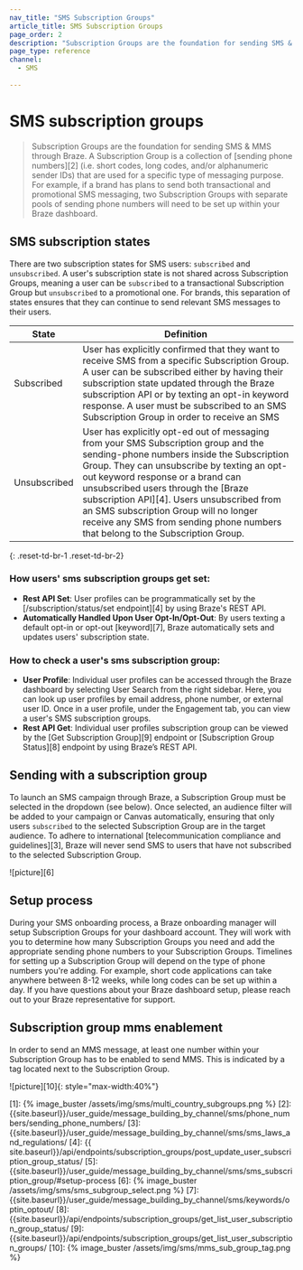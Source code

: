 ```yaml
---
nav_title: "SMS Subscription Groups"
article_title: SMS Subscription Groups
page_order: 2
description: "Subscription Groups are the foundation for sending SMS & MMS through Braze. A Subscription Group is a collection of sending phone numbers (i.e. short codes, long codes, and/or alphanumeric sender IDs) that are used for a specific type of messaging purpose."
page_type: reference
channel:
  - SMS
  
---
```


# SMS subscription groups

> Subscription Groups are the foundation for sending SMS & MMS through Braze. A Subscription Group is a collection of [sending phone numbers][2] (i.e. short codes, long codes, and/or alphanumeric sender IDs) that are used for a specific type of messaging purpose. For example, if a brand has plans to send both transactional and promotional SMS messaging, two Subscription Groups with separate pools of sending phone numbers will need to be set up within your Braze dashboard.


## SMS subscription states
There are two subscription states for SMS users: `subscribed` and `unsubscribed`. A user's subscription state is not shared across Subscription Groups, meaning a user can be `subscribed` to a transactional Subscription Group but `unsubscribed` to a promotional one. For brands, this separation of states ensures that they can continue to send relevant SMS messages to their users.

| State | Definition |
| --------- | ---------- |
| Subscribed | User has explicitly confirmed that they want to receive SMS from a specific Subscription Group. A user can be subscribed either by having their subscription state updated through the Braze subscription API or by texting an opt-in keyword response. A user must be subscribed to an SMS Subscription Group in order to receive an SMS |
| Unsubscribed | User has explicitly opt-ed out of messaging from your SMS Subscription group and the sending-phone numbers inside the Subscription Group. They can unsubscribe by texting an opt-out keyword response or a brand can unsubscribed users through the [Braze subscription API][4]. Users unsubscribed from an SMS subscription Group will no longer receive any SMS from sending phone numbers that belong to the Subscription Group.|
{: .reset-td-br-1 .reset-td-br-2}

### How users' sms subscription groups get set:
- __Rest API Set__: User profiles can be programmatically set by the [/subscription/status/set endpoint][4] by using Braze's REST API.
- __Automatically Handled Upon User Opt-In/Opt-Out__: By users texting a default opt-in or opt-out [keyword][7], Braze automatically sets and updates users' subscription state.

### How to check a user's sms subscription group:
- __User Profile__: Individual user profiles can be accessed through the Braze dashboard by selecting User Search from the right sidebar. Here, you can look up user profiles by email address, phone number, or external user ID. Once in a user profile, under the Engagement tab, you can view a user's SMS subscription groups. 
- __Rest API Get__: Individual user profiles subscription group can be viewed by the [Get Subscription Group][9] endpoint or [Subscription Group Status][8] endpoint by using Braze’s REST API. 

## Sending with a subscription group
To launch an SMS campaign through Braze, a Subscription Group must be selected in the dropdown (see below). Once selected, an audience filter will be added to your campaign or Canvas automatically, ensuring that only users `subscribed` to the selected Subscription Group are in the target audience. To adhere to international [telecommunication compliance and guidelines][3], Braze will never send SMS to users that have not subscribed to the selected Subscription Group.  

![picture][6]

## Setup process
During your SMS onboarding process, a Braze onboarding manager will setup Subscription Groups for your dashboard account. They will work with you to determine how many Subscription Groups you need and add the appropriate sending phone numbers to your Subscription Groups. Timelines for setting up a Subscription Group will depend on the type of phone numbers you're adding. For example, short code applications can take anywhere between 8-12 weeks, while long codes can be set up within a day. If you have questions about your Braze dashboard setup, please reach out to your Braze representative for support.  

## Subscription group mms enablement
In order to send an MMS message, at least one number within your Subscription Group has to be enabled to send MMS. This is indicated by a tag located next to the Subscription Group. 

![picture][10]{: style="max-width:40%"}


[1]: {% image_buster /assets/img/sms/multi_country_subgroups.png %}
[2]: {{site.baseurl}}/user_guide/message_building_by_channel/sms/phone_numbers/sending_phone_numbers/
[3]: {{site.baseurl}}/user_guide/message_building_by_channel/sms/sms_laws_and_regulations/
[4]: {{ site.baseurl}}/api/endpoints/subscription_groups/post_update_user_subscription_group_status/
[5]: {{site.baseurl}}/user_guide/message_building_by_channel/sms/sms_subscription_group/#setup-process
[6]: {% image_buster /assets/img/sms/sms_subgroup_select.png %}
[7]: {{site.baseurl}}/user_guide/message_building_by_channel/sms/keywords/optin_optout/
[8]: {{site.baseurl}}/api/endpoints/subscription_groups/get_list_user_subscription_group_status/
[9]: {{site.baseurl}}/api/endpoints/subscription_groups/get_list_user_subscription_groups/
[10]: {% image_buster /assets/img/sms/mms_sub_group_tag.png %}


